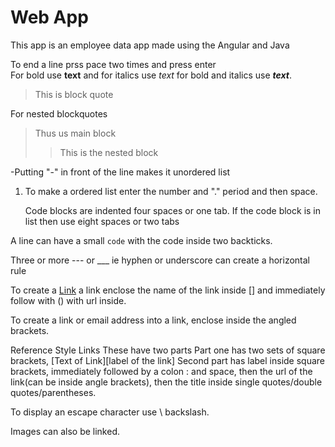 # Web App

This app is an employee data app made using the Angular and Java  

To end a line prss pace two times and press enter  
For bold use **text** and for italics use *text* for bold and italics use ***text***.

> This is block quote

For nested blockquotes

> Thus us main block
>
>>This is the nested block

-Putting "-" in front of the line makes it unordered list

1.  To make a ordered list enter the number and "." period and then space.

    Code blocks are indented four spaces or one tab.
        If the code block is in list then use eight spaces or two tabs

A line can have a small `code` with the code inside two backticks.

Three or more --- or ___ ie hyphen or underscore can create a horizontal rule  

To create a [Link](https://link.com) a link enclose the name of the link inside [] and immediately follow with () with url inside.

To create a link or email address into a link, enclose <url> inside the angled brackets.

Reference Style Links
These have two parts
Part one has two sets of square brackets, [Text of Link][label of the link]
Second part has label inside square brackets, immediately followed by a colon : and space, then the url of the link(can be inside angle brackets), then the title inside single quotes/double quotes/parentheses.


To display an escape character use \ backslash.

Images can also be linked.
